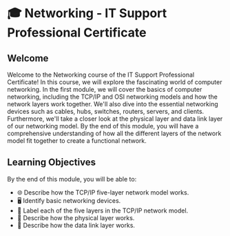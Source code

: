 # 🎓 Networking - IT Support Professional Certificate

## Welcome

Welcome to the Networking course of the IT Support Professional Certificate! In this course, we will explore the fascinating world of computer networking. In the first module, we will cover the basics of computer networking, including the TCP/IP and OSI networking models and how the network layers work together. We'll also dive into the essential networking devices such as cables, hubs, switches, routers, servers, and clients. Furthermore, we'll take a closer look at the physical layer and data link layer of our networking model. By the end of this module, you will have a comprehensive understanding of how all the different layers of the network model fit together to create a functional network.

## Learning Objectives

By the end of this module, you will be able to:

- 🌐 Describe how the TCP/IP five-layer network model works.
- 🖥️ Identify basic networking devices.
- 🧱 Label each of the five layers in the TCP/IP network model.
- 🔌 Describe how the physical layer works.
- 📶 Describe how the data link layer works.